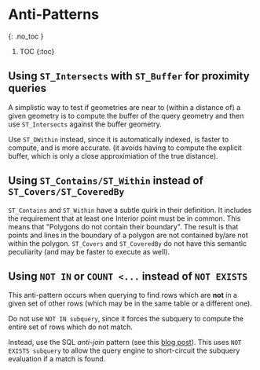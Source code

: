 # Anti-Patterns
{: .no_toc }

1. TOC
{:toc}

## Using `ST_Intersects` with `ST_Buffer` for proximity queries

A simplistic way to test if geometries are near to (within a distance of) a given geometry is to compute the 
buffer of the query geometry and then use `ST_Intersects` against the buffer geometry.

Use `ST_DWithin` instead, since it is automatically indexed, is faster to compute, and is more accurate. 
(it avoids having to compute the explicit buffer, which is only a close approximiation of the true distance).

## Using `ST_Contains/ST_Within` instead of `ST_Covers/ST_CoveredBy`

`ST_Contains` and `ST_Within` have a subtle quirk in their definition. It includes the requirement that at least one Interior point must be in common.  This means that "Polygons do not contain their boundary".  The result is that points and lines in the boundary of a polygon are not contained by/are not within the polygon.  `ST_Covers` and `ST_CoveredBy` do not have this semantic peculiarity (and may be faster to execute as well).

## Using `NOT IN` or `COUNT <...` instead of `NOT EXISTS`

This anti-pattern occurs when querying to find rows which are **not** in a given set of other rows 
(which may be in the same table or a different one).

Do not use `NOT IN subquery`, since it forces the subquery to compute the entire set of rows which do not match.

Instead, use the SQL *anti-join* pattern (see this [blog post](https://www.crunchydata.com/blog/rise-of-the-anti-join)).
This uses `NOT EXISTS subquery` to allow the query engine to short-circuit the subquery evaluation if a match is found. 
